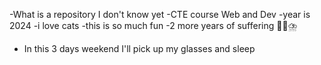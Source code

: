 -What is a repository I don't know yet
-CTE course Web and Dev
-year is 2024
-i love cats
-this is so much fun
-2 more years of suffering 🤕🫨⛈️
- In this 3 days weekend I'll pick up my glasses and sleep
